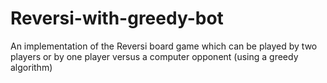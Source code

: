 # Reversi-with-greedy-bot
An implementation of the Reversi board game which can be played by two players or by one player versus a computer opponent (using a greedy algorithm)
